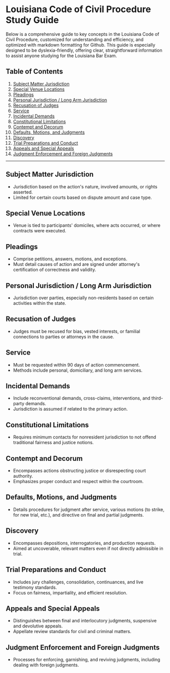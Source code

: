 # Louisiana Code of Civil Procedure Study Guide

Below is a comprehensive guide to key concepts in the Louisiana Code of Civil Procedure, customized for understanding and efficiency, and optimized with markdown formatting for Github. This guide is especially designed to be dyslexia-friendly, offering clear, straightforward information to assist anyone studying for the Louisiana Bar Exam.

## Table of Contents
1. [Subject Matter Jurisdiction](#subject-matter-jurisdiction)
2. [Special Venue Locations](#special-venue-locations)
3. [Pleadings](#pleadings)
4. [Personal Jurisdiction / Long Arm Jurisdiction](#personal-jurisdiction--long-arm-jurisdiction)
5. [Recusation of Judges](#recusation-of-judges)
6. [Service](#service)
7. [Incidental Demands](#incidental-demands)
8. [Constitutional Limitations](#constitutional-limitations)
9. [Contempt and Decorum](#contempt-and-decorum)
10. [Defaults, Motions, and Judgments](#defaults-motions-and-judgments)
11. [Discovery](#discovery)
12. [Trial Preparations and Conduct](#trial-preparations-and-conduct)
13. [Appeals and Special Appeals](#appeals-and-special-appeals)
14. [Judgment Enforcement and Foreign Judgments](#judgment-enforcement-and-foreign-judgments)

---

## Subject Matter Jurisdiction
- Jurisdiction based on the action's nature, involved amounts, or rights asserted.
- Limited for certain courts based on dispute amount and case type.

## Special Venue Locations
- Venue is tied to participants' domiciles, where acts occurred, or where contracts were executed.

## Pleadings
- Comprise petitions, answers, motions, and exceptions.
- Must detail causes of action and are signed under attorney's certification of correctness and validity.

## Personal Jurisdiction / Long Arm Jurisdiction
- Jurisdiction over parties, especially non-residents based on certain activities within the state.

## Recusation of Judges
- Judges must be recused for bias, vested interests, or familial connections to parties or attorneys in the cause.

## Service
- Must be requested within 90 days of action commencement.
- Methods include personal, domiciliary, and long arm services.

## Incidental Demands
- Include reconventional demands, cross-claims, interventions, and third-party demands.
- Jurisdiction is assumed if related to the primary action.

## Constitutional Limitations
- Requires minimum contacts for nonresident jurisdiction to not offend traditional fairness and justice notions.

## Contempt and Decorum
- Encompasses actions obstructing justice or disrespecting court authority.
- Emphasizes proper conduct and respect within the courtroom.

## Defaults, Motions, and Judgments
- Details procedures for judgment after service, various motions (to strike, for new trial, etc.), and directive on final and partial judgments.

## Discovery
- Encompasses depositions, interrogatories, and production requests.
- Aimed at uncoverable, relevant matters even if not directly admissible in trial.

## Trial Preparations and Conduct
- Includes jury challenges, consolidation, continuances, and live testimony standards.
- Focus on fairness, impartiality, and efficient resolution.

## Appeals and Special Appeals
- Distinguishes between final and interlocutory judgments, suspensive and devolutive appeals.
- Appellate review standards for civil and criminal matters.

## Judgment Enforcement and Foreign Judgments
- Processes for enforcing, garnishing, and reviving judgments, including dealing with foreign judgments.

